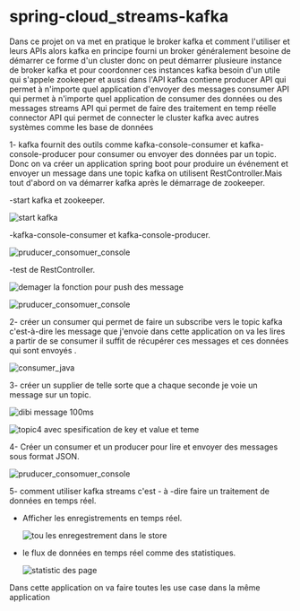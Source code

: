 # spring-cloud_streams-kafka

Dans ce projet on va met en pratique le broker kafka et comment l'utiliser et leurs APIs alors kafka en principe fourni un
broker généralement besoine de démarrer ce forme d'un cluster donc on peut démarrer plusieure instance de broker kafka
et pour  coordonner ces instances kafka besoin d'un utile qui s'appele zookeeper et aussi dans l'API kafka contiene
producer API qui permet à n'importe quel application d'envoyer des messages
consumer API qui permet à n'importe quel application de consumer des données ou des  messages
streams API qui permet de faire des traitement en temp réelle
connector API qui permet de connecter le cluster kafka avec autres systèmes comme les base de données

1- kafka fournit des outils comme kafka-console-consumer
   et kafka-console-producer pour consumer ou envoyer des données par un topic.
   Donc on va créer un application spring boot pour produire un événement et envoyer
   un message dans une topic kafka on utilisent RestController.Mais tout d'abord on va démarrer kafka après le démarrage de zookeeper.
   
   -start kafka et zookeeper.
   
   ![start kafka](https://user-images.githubusercontent.com/102171677/171921362-b967825c-ea43-45c8-8d7c-4d0c20028712.png)

   
   -kafka-console-consumer et kafka-console-producer.
   
   ![pruducer_consomuer_console](https://user-images.githubusercontent.com/102171677/171921452-7ff3218e-78ef-49a0-83b5-b29d2386f83f.png)

   
   -test de RestController.
   
   ![demager la fonction pour push des message](https://user-images.githubusercontent.com/102171677/171921555-78134e07-178b-480b-b6c0-67cdfb24916d.png)
     
   ![pruducer_consomuer_console](https://user-images.githubusercontent.com/102171677/171921659-d06eb9bd-1f7e-4ff2-ac19-beb602ca45ac.png)



   
2- créer un consumer qui permet de faire un subscribe vers le topic kafka c'est-à-dire les message que j'envoie dans cette
   application on va les lires a partir de se consumer il suffit de récupérer ces messages et ces données qui sont envoyés .
   
   ![consumer_java](https://user-images.githubusercontent.com/102171677/171920238-57977c87-5e41-4eb8-a64a-4d8773895fd4.png)

  
3- créer un supplier  de telle sorte que a chaque seconde je voie un message sur un topic.

   ![dibi message 100ms](https://user-images.githubusercontent.com/102171677/171920357-73eac4d4-ef96-4e90-8ad6-af7d37a225ba.png)
   
   
   ![topic4 avec spesification de key et value et teme](https://user-images.githubusercontent.com/102171677/171920506-bf66d093-81e3-4b97-a9ed-cdf07475c855.png)


4- Créer un consumer et un producer pour lire et envoyer des messages sous format JSON.

   ![pruducer_consomuer_console](https://user-images.githubusercontent.com/102171677/171920582-b95e7ad4-cbe4-4cea-bece-b3d2029d8a5c.png)


5- comment utiliser kafka streams c'est - à -dire faire un traitement de données en temps réel.

   - Afficher les enregistrements en temps réel.
     
     ![tou les enregestrement dans le store](https://user-images.githubusercontent.com/102171677/171920862-2f0c6c4a-87e2-485b-80fb-2bda8e2cd1bf.png)
     
   - le flux de données en temps réel comme des statistiques.  
     
     ![statistic des page](https://user-images.githubusercontent.com/102171677/171921064-10d25ae1-3026-462a-886e-e6d68f498515.png)


Dans cette application on va faire toutes les use case dans la même application
